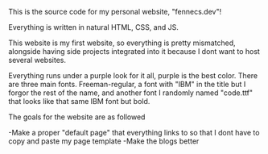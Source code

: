 This is the source code for my personal website, "fennecs.dev"!

Everything is written in natural HTML, CSS, and JS.

This website is my first website, so everything is pretty mismatched, alongside having side projects integrated into it because I dont want to host several websites.



Everything runs under a purple look for it all, purple is the best color.
There are three main fonts. Freeman-regular, a font with "IBM" in the title but I forgor the rest of the name, and another font I randomly named "code.ttf" that looks like that same IBM font but bold.



The goals for the website are as followed

-Make a proper "default page" that everything links to so that I dont have to copy and paste my page template
-Make the blogs better
